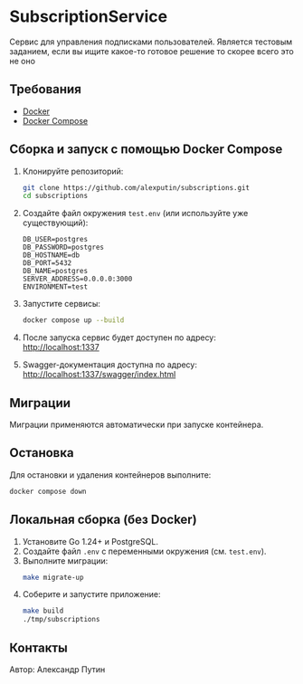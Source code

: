
# SubscriptionService

Сервис для управления подписками пользователей. Является тестовым заданием, если вы ищите какое-то готовое решение то скорее всего это не оно

## Требования

- [Docker](https://www.docker.com/)
- [Docker Compose](https://docs.docker.com/compose/)

## Сборка и запуск с помощью Docker Compose

1. Клонируйте репозиторий:
   ```sh
   git clone https://github.com/alexputin/subscriptions.git
   cd subscriptions
   ```

2. Создайте файл окружения `test.env` (или используйте уже существующий):
   ```env
   DB_USER=postgres
   DB_PASSWORD=postgres
   DB_HOSTNAME=db
   DB_PORT=5432
   DB_NAME=postgres
   SERVER_ADDRESS=0.0.0.0:3000
   ENVIRONMENT=test
   ```

3. Запустите сервисы:
   ```sh
   docker compose up --build
   ```

4. После запуска сервис будет доступен по адресу: [http://localhost:1337](http://localhost:1337)

5. Swagger-документация доступна по адресу: [http://localhost:1337/swagger/index.html](http://localhost:1337/swagger/index.html)

## Миграции

Миграции применяются автоматически при запуске контейнера.

## Остановка

Для остановки и удаления контейнеров выполните:
```sh
docker compose down
```

## Локальная сборка (без Docker)

1. Установите Go 1.24+ и PostgreSQL.
2. Создайте файл `.env` с переменными окружения (см. `test.env`).
3. Выполните миграции:
   ```sh
   make migrate-up
   ```
4. Соберите и запустите приложение:
   ```sh
   make build
   ./tmp/subscriptions
   ```

## Контакты

Автор: Александр Путин

